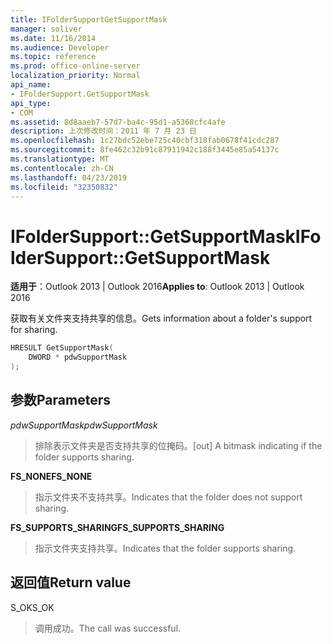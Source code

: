 ```yaml
---
title: IFolderSupportGetSupportMask
manager: soliver
ms.date: 11/16/2014
ms.audience: Developer
ms.topic: reference
ms.prod: office-online-server
localization_priority: Normal
api_name:
- IFolderSupport.GetSupportMask
api_type:
- COM
ms.assetid: 8d8aaeb7-57d7-ba4c-95d1-a5368cfc4afe
description: 上次修改时间：2011 年 7 月 23 日
ms.openlocfilehash: 1c27bdc52ebe725c40cbf318fab0678f41cdc287
ms.sourcegitcommit: 8fe462c32b91c87911942c188f3445e85a54137c
ms.translationtype: MT
ms.contentlocale: zh-CN
ms.lasthandoff: 04/23/2019
ms.locfileid: "32350832"
---
```

# <a name="ifoldersupportgetsupportmask"></a><span data-ttu-id="5e9d4-103">IFolderSupport::GetSupportMask</span><span class="sxs-lookup"><span data-stu-id="5e9d4-103">IFolderSupport::GetSupportMask</span></span>

  
  
<span data-ttu-id="5e9d4-104">**适用于**：Outlook 2013 | Outlook 2016</span><span class="sxs-lookup"><span data-stu-id="5e9d4-104">**Applies to**: Outlook 2013 | Outlook 2016</span></span> 
  
<span data-ttu-id="5e9d4-105">获取有关文件夹支持共享的信息。</span><span class="sxs-lookup"><span data-stu-id="5e9d4-105">Gets information about a folder's support for sharing.</span></span>
  
```cpp
HRESULT GetSupportMask( 
    DWORD * pdwSupportMask 
); 
```

## <a name="parameters"></a><span data-ttu-id="5e9d4-106">参数</span><span class="sxs-lookup"><span data-stu-id="5e9d4-106">Parameters</span></span>

 <span data-ttu-id="5e9d4-107">_pdwSupportMask_</span><span class="sxs-lookup"><span data-stu-id="5e9d4-107">_pdwSupportMask_</span></span>
  
> <span data-ttu-id="5e9d4-108">排除表示文件夹是否支持共享的位掩码。</span><span class="sxs-lookup"><span data-stu-id="5e9d4-108">[out] A bitmask indicating if the folder supports sharing.</span></span>
    
 <span data-ttu-id="5e9d4-109">**FS_NONE**</span><span class="sxs-lookup"><span data-stu-id="5e9d4-109">**FS_NONE**</span></span>
  
> <span data-ttu-id="5e9d4-110">指示文件夹不支持共享。</span><span class="sxs-lookup"><span data-stu-id="5e9d4-110">Indicates that the folder does not support sharing.</span></span>
    
 <span data-ttu-id="5e9d4-111">**FS_SUPPORTS_SHARING**</span><span class="sxs-lookup"><span data-stu-id="5e9d4-111">**FS_SUPPORTS_SHARING**</span></span>
  
> <span data-ttu-id="5e9d4-112">指示文件夹支持共享。</span><span class="sxs-lookup"><span data-stu-id="5e9d4-112">Indicates that the folder supports sharing.</span></span>
    
## <a name="return-value"></a><span data-ttu-id="5e9d4-113">返回值</span><span class="sxs-lookup"><span data-stu-id="5e9d4-113">Return value</span></span>

<span data-ttu-id="5e9d4-114">S_OK</span><span class="sxs-lookup"><span data-stu-id="5e9d4-114">S_OK</span></span> 
  
> <span data-ttu-id="5e9d4-115">调用成功。</span><span class="sxs-lookup"><span data-stu-id="5e9d4-115">The call was successful.</span></span>
    

